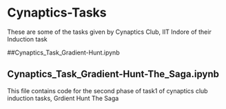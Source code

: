 # Cynaptics-Tasks
These are some of the tasks given by Cynaptics Club, IIT Indore of their Induction task

##Cynaptics_Task_Gradient-Hunt.ipynb

## Cynaptics_Task_Gradient-Hunt-The_Saga.ipynb
This file contains code for the second phase of task1 of cynaptics club induction tasks, Grdient Hunt The Saga

